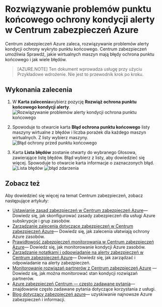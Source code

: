 <properties
   pageTitle="Naprawianie punktu końcowego ochrony kondycji alerty w Centrum zabezpieczeń Azure | Microsoft Azure"
   description="Ten dokument pokazano, jak wykonania zalecenia Centrum zabezpieczeń Azure **alerty kondycji rozwiązać ochrona punktu końcowego**."
   services="security-center"
   documentationCenter="na"
   authors="TerryLanfear"
   manager="MBaldwin"
   editor=""/>

<tags
   ms.service="security-center"
   ms.devlang="na"
   ms.topic="article"
   ms.tgt_pltfrm="na"
   ms.workload="na"
   ms.date="07/29/2016"
   ms.author="terrylan"/>

# <a name="resolve-endpoint-protection-health-alerts-in-azure-security-center"></a>Rozwiązywanie problemów punktu końcowego ochrony kondycji alerty w Centrum zabezpieczeń Azure

Centrum zabezpieczeń Azure zaleca, rozwiązywanie problemów alerty kondycji ochrony wykryto punktu końcowego.  Centrum zabezpieczeń umożliwia Sprawdź, jakie wirtualnych maszyn mają błędy ochrona punktu końcowego i jak wiele błędów.

> [AZURE.NOTE] Ten dokument wprowadza usługę przy użyciu Przykładowe wdrożenie. Nie jest to przewodnik krok po kroku.

## <a name="implement-the-recommendation"></a>Wykonania zalecenia

1. W **Karta zalecenia**wybierz pozycję **Rozwiąż ochrona punktu końcowego kondycji alerty**.
![Rozwiązywanie problemów alerty kondycji ochrona punktu końcowego][1]

2. Spowoduje to otwarcie karta **Błąd ochrona punktu końcowego** listy maszyny wirtualne z błędów i liczba porażek dla każdego maszyn wirtualnych. Z listy wybierz maszyny.
![Błąd ochrony przed punktu końcowego][2]

3. Karta **Lista błędów** zostanie otwarty do wybranego Głosowa, zawierające listę błędów. Błąd wybierz z listy, aby dowiedzieć się więcej. Spowoduje to otwarcie karta informacje o zaznaczonych błąd.
![Lista błędów][3]
  ![błąd zdarzenia][4]

## <a name="see-also"></a>Zobacz też

Aby dowiedzieć się więcej na temat Centrum zabezpieczeń, zobacz następujące artykuły:

- [Ustawianie zasad zabezpieczeń w Centrum zabezpieczeń Azure](security-center-policies.md)— Dowiedz się, jak skonfigurować zasady zabezpieczeń dla usługi Azure subskrypcje i grup zasobów.
- [Zarządzanie zalecenia dotyczące zabezpieczeń w Centrum zabezpieczeń Azure](security-center-recommendations.md)— Dowiedz się, jak zalecenia ułatwiają ochrony Azure zasobów.
- [Prawidłowość zabezpieczeń monitorowania w Centrum zabezpieczeń Azure](security-center-monitoring.md)— Dowiedz się, jak monitorowanie kondycji Azure zasobów.
- [Zarządzanie notatkami i odpowiadanie na alerty zabezpieczeń w Centrum zabezpieczeń Azure](security-center-managing-and-responding-alerts.md)— Dowiedz się, jak zarządzać i odpowiadanie na alerty zabezpieczeń.
- [Monitorowanie rozwiązań partnerów z Centrum zabezpieczeń Azure](security-center-partner-solutions.md) — Dowiedz się, jak można monitorować stan kondycji rozwiązań partnerów.
- [Azure zabezpieczeń Centrum — często zadawane pytania](security-center-faq.md)— znajdowanie często zadawane pytania dotyczące korzystania z usługi.
- [Blog dotyczący zabezpieczeń azure](http://blogs.msdn.com/b/azuresecurity/)— uzyskiwanie najnowsze Azure zabezpieczeń i informacji.

<!--Image references-->
[1]: ./media/security-center-resolve-endpoint-protection/resolve-endpoint-protection.png
[2]: ./media/security-center-resolve-endpoint-protection/endpoint-protection-failure.png
[3]: ./media/security-center-resolve-endpoint-protection/failure-list.png
[4]: ./media/security-center-resolve-endpoint-protection/failure-event.png
